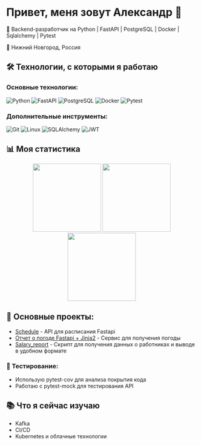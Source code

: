 # Привет, меня зовут Александр 👋  

🚀 Backend-разработчик на Python | FastAPI | PostgreSQL | Docker | Sqlalchemy | Pytest

📍 Нижний Новгород, Россия 

## 🛠️ Технологии, с которыми я работаю

### Основные технологии:
![Python](https://img.shields.io/badge/Python-3776AB?style=for-the-badge&logo=python&logoColor=white)
![FastAPI](https://img.shields.io/badge/FastAPI-009688?style=for-the-badge&logo=fastapi&logoColor=white)
![PostgreSQL](https://img.shields.io/badge/PostgreSQL-4169E1?style=for-the-badge&logo=postgresql&logoColor=white)
![Docker](https://img.shields.io/badge/Docker-2496ED?style=for-the-badge&logo=docker&logoColor=white)
![Pytest](https://img.shields.io/badge/Pytest-0A9EDC?style=for-the-badge&logo=pytest&logoColor=white)

### Дополнительные инструменты:
![Git](https://img.shields.io/badge/Git-F05032?style=for-the-badge&logo=git&logoColor=white)
![Linux](https://img.shields.io/badge/Linux-FCC624?style=for-the-badge&logo=linux&logoColor=black)
![SQLAlchemy](https://img.shields.io/badge/SQLAlchemy-000000?style=for-the-badge&logo=sqlalchemy&logoColor=white)
![JWT](https://img.shields.io/badge/JWT-000000?style=for-the-badge&logo=jsonwebtokens&logoColor=white)

## 📊 Моя статистика

<div align="center">
  <img height="180em" src="https://github-readme-stats.vercel.app/api?username=kaliinopt&show_icons=true&theme=github_dark&hide_border=true&include_all_commits=true" />
  <img height="180em" src="https://github-readme-stats.vercel.app/api/top-langs/?username=kaliinopt&layout=compact&theme=github_dark&hide_border=true" />
  <img height="180em" src="https://github-readme-streak-stats.herokuapp.com/?user=kaliinopt&theme=github-dark&hide_border=true" />
</div>

## 🚀 Основные проекты:

- [Schedule](https://github.com/kaliinopt/репозиторий) - API для расписания Fastapi
- [Отчет о погоде Fastapi + Jinja2](https://github.com/kaliinopt/Weather_report) - Сервис для получения погоды
- [Salary_report](https://github.com/kaliinopt/Salary_report) - Скрипт для получения данных о работниках и выводе в удобном формате

### 🧪 Тестирование:
- Использую pytest-cov для анализа покрытия кода
- Работаю с pytest-mock для тестирования API


## 📚 Что я сейчас изучаю

- Kafka
- CI/CD
- Kubernetes и облачные технологии
